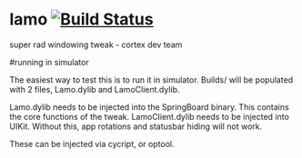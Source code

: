 # lamo [![Build Status](https://magnum.travis-ci.com/EthanArbuckle/lamo.svg?token=nnVLttWpyazVDADNrvzW&branch=lamo_no_ms)](https://magnum.travis-ci.com/EthanArbuckle/lamo)

super rad windowing tweak - cortex dev team

#running in simulator

The easiest way to test this is to run it in simulator. Builds/ will be populated with 2 files, Lamo.dylib and LamoClient.dylib.

Lamo.dylib needs to be injected into the SpringBoard binary. This contains the core functions of the tweak.
LamoClient.dylib needs to be injected into UIKit. Without this, app rotations and statusbar hiding will not work. 

These can be injected via cycript, or optool. 